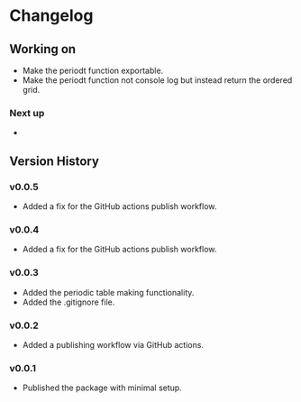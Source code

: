 # Changelog

## Working on

- Make the periodt function exportable.
- Make the periodt function not console log but instead return the ordered grid.

### Next up

-

## Version History

### v0.0.5

- Added a fix for the GitHub actions publish workflow.

### v0.0.4

- Added a fix for the GitHub actions publish workflow.

### v0.0.3

- Added the periodic table making functionality.
- Added the .gitignore file.

### v0.0.2

- Added a publishing workflow via GitHub actions.

### v0.0.1

- Published the package with minimal setup.
